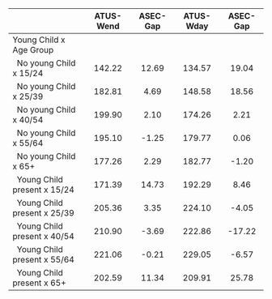 
|                      |    ATUS-Wend |     ASEC-Gap |    ATUS-Wday |     ASEC-Gap |
| -------------------- | :----------: | :----------: | :----------: | :----------: |
| Young Child x Age Group |              |              |              |              |
| &nbsp;&nbsp;No young Child x 15/24 |       142.22 |        12.69 |       134.57 |        19.04 |
| &nbsp;&nbsp;No young Child x 25/39 |       182.81 |         4.69 |       148.58 |        18.56 |
| &nbsp;&nbsp;No young Child x 40/54 |       199.90 |         2.10 |       174.26 |         2.21 |
| &nbsp;&nbsp;No young Child x 55/64 |       195.10 |        -1.25 |       179.77 |         0.06 |
| &nbsp;&nbsp;No young Child x 65+ |       177.26 |         2.29 |       182.77 |        -1.20 |
| &nbsp;&nbsp;Young Child present x 15/24 |       171.39 |        14.73 |       192.29 |         8.46 |
| &nbsp;&nbsp;Young Child present x 25/39 |       205.36 |         3.35 |       224.10 |        -4.05 |
| &nbsp;&nbsp;Young Child present x 40/54 |       210.90 |        -3.69 |       222.86 |       -17.22 |
| &nbsp;&nbsp;Young Child present x 55/64 |       221.06 |        -0.21 |       229.05 |        -6.57 |
| &nbsp;&nbsp;Young Child present x 65+ |       202.59 |        11.34 |       209.91 |        25.78 |

